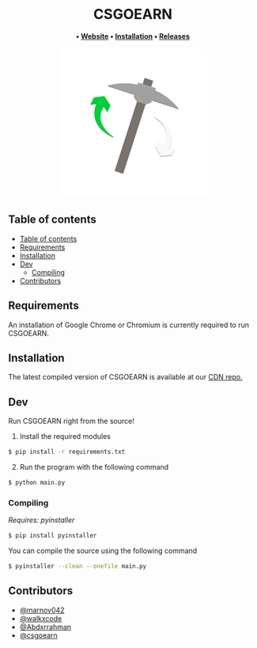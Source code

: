 <div align=center>
  <br/>
  <h1>CSGOEARN</h1>
  <strong>
   •
  <a href="https://csgoearn.xyz">Website</a>
   •
  <a href="#installation">Installation</a>
   •
  <a href="https://github.com/CSGOEARN-DEV/cdn/releases">Releases</a>
  </strong>
  <br>
  <br>
  <img height="300" src="/assets/icon.png">
</div>

## Table of contents
- [Table of contents](#table-of-contents)
- [Requirements](#requirements)
- [Installation](#installation)
- [Dev](#dev)
  - [Compiling](#compiling)
- [Contributors](#contributors)

## Requirements
An installation of Google Chrome or Chromium is currently required to run CSGOEARN.


## Installation
The latest compiled version of CSGOEARN is available at our [CDN repo.](https://github.com/CSGOEARN-DEV/cdn/releases/latest)

## Dev
Run CSGOEARN right from the source!

1. Install the required modules
```bash
$ pip install -r requirements.txt
```
2. Run the program with the following command
```bash
$ python main.py
```
### Compiling
_Requires: pyinstaller_
```bash
$ pip install pyinstaller
```

You can compile the source using the following command
```bash
$ pyinstaller --clean --onefile main.py
```

## Contributors
- [@marnov042](https://github.com/marnov042)
- [@walkxcode](https://github.com/walkxcode)
- [@Abdxrrahman](https://github.com/Abdxrrahman)
- [@csgoearn](https://github.com/csgoearn)
